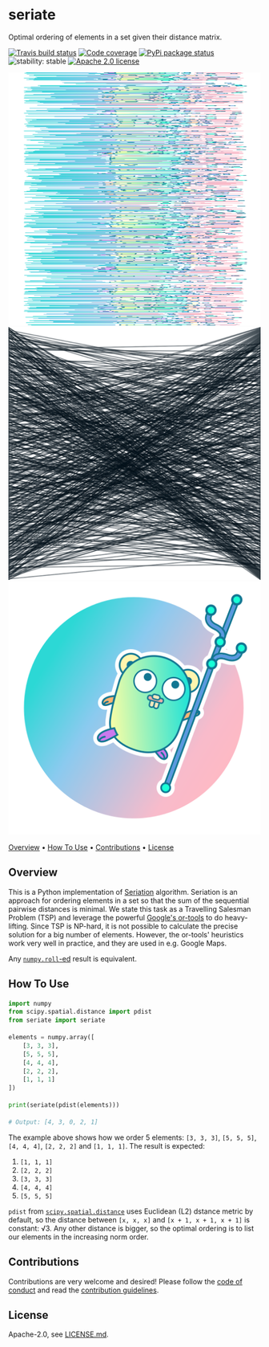 # seriate
Optimal ordering of elements in a set given their distance matrix.

[![Travis build status](https://travis-ci.com/src-d/seriate.svg?branch=master)](https://travis-ci.com/src-d/seriate)
[![Code coverage](https://codecov.io/github/src-d/seriate/coverage.svg)](https://codecov.io/github/src-d/seriate)
[![PyPi package status](https://img.shields.io/pypi/v/seriate.svg)](https://pypi.python.org/pypi/seriate)
![stability: stable](https://svg-badge.appspot.com/badge/stability/stable?color=007ec6)
[![Apache 2.0 license](https://img.shields.io/badge/license-Apache%202.0-blue.svg)](https://opensource.org/licenses/Apache-2.0)

![go-git-shuffled](doc/go-git-shuffled.png)![go-git-mapping](doc/go-git-mapping.png)![go-git-original](doc/go-git-original.png)

[Overview](#overview) • [How To Use](#how-to-use) • [Contributions](#contributions) • [License](#license)

## Overview

This is a Python implementation of [Seriation](http://nicolas.kruchten.com/content/2018/02/seriation/)
algorithm. Seriation is an approach for ordering elements in a set so that the
sum of the sequential pairwise distances is minimal. We state this task
as a Travelling Salesman Problem (TSP) and leverage the powerful [Google's or-tools](https://github.com/google/or-tools)
to do heavy-lifting. Since TSP is NP-hard, it is not possible to calculate
the precise solution for a big number of elements. However, the or-tools'
heuristics work very well in practice, and they are used in e.g. Google Maps.

Any [`numpy.roll`-ed](https://docs.scipy.org/doc/numpy-1.16.0/reference/generated/numpy.roll.html)
result is equivalent.

## How To Use

```python
import numpy
from scipy.spatial.distance import pdist
from seriate import seriate

elements = numpy.array([
    [3, 3, 3],
    [5, 5, 5],
    [4, 4, 4],
    [2, 2, 2],
    [1, 1, 1]
])

print(seriate(pdist(elements)))

# Output: [4, 3, 0, 2, 1]
```

The example above shows how we order 5 elements: `[3, 3, 3]`,
`[5, 5, 5]`, `[4, 4, 4]`, `[2, 2, 2]` and `[1, 1, 1]`. The result
is expected:

1. `[1, 1, 1]` 
2. `[2, 2, 2]` 
3. `[3, 3, 3]` 
4. `[4, 4, 4]` 
5. `[5, 5, 5]`

`pdist` from [`scipy.spatial.distance`](https://docs.scipy.org/doc/scipy/reference/spatial.distance.html)
uses Euclidean (L2) dstance metric by default, so the distance between
`[x, x, x]` and `[x + 1, x + 1, x + 1]` is constant: √3. Any other distance
is bigger, so the optimal ordering is to list our elements in the increasing
norm order.

## Contributions

Contributions are very welcome and desired! Please follow the [code of conduct](doc/code_of_conduct.md)
and read the [contribution guidelines](doc/contributing.md).

## License

Apache-2.0, see [LICENSE.md](LICENSE.md).
